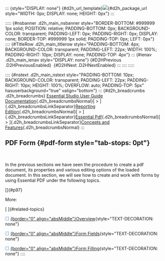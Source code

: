 ::: {style="DISPLAY: none"}
[](ms-xhelp:///?Id=d2h_url_template){#d2h_url_template}![](!package_url!){#d2h_package_url style="WIDTH: 0px; DISPLAY: none; HEIGHT: 0px"}
:::

::::: {#nsbanner .d2h_main_nsbanner style="BORDER-BOTTOM: #999999 1px solid; POSITION: relative; PADDING-BOTTOM: 0px; BACKGROUND-COLOR: transparent; PADDING-LEFT: 0px; PADDING-RIGHT: 0px; DISPLAY: none; BORDER-TOP: #999999 1px solid; PADDING-TOP: 0px; LEFT: 0px"}
:::: {#TitleRow .d2h_main_titlerow style="PADDING-BOTTOM: 4px; BACKGROUND-COLOR: transparent; PADDING-LEFT: 22px; WIDTH: 100%; PADDING-RIGHT: 10px; DISPLAY: none; PADDING-TOP: 4px"}
::: {#ienav .d2h_main_ienav style="DISPLAY: none"}
[](ms-xhelp:///?Id=9185a5f9-5081-47a6-8a5d-aa0a0d8ede19){#D2HPrevious .D2HPreviousEnabled}  [](ms-xhelp:///?Id=14ff78aa-20af-4785-b978-5459def89b31){#D2HNext .D2HNextEnabled}
:::
::::
:::::

:::: {#nstext .d2h_main_nstext style="PADDING-BOTTOM: 10px; BACKGROUND-COLOR: transparent; PADDING-LEFT: 22px; PADDING-RIGHT: 10px; HEIGHT: 100%; OVERFLOW: auto; PADDING-TOP: 5px" hasuserbackground="true" valign="bottom"}
::: {#d2h_breadcrumbs .d2h_breadcrumbs}
[Essential Studio User Guide Documentation](ms-xhelp:///?Id=12457748-09e3-4d74-a240-8e049cedf030){.d2h_breadcrumbsNormal}[ \> ]{.d2h_breadcrumbsLinkSeparator}[Reporting Edition](ms-xhelp:///?Id=027aa5b6-6676-4f93-ad23-c20e8c45792e){.d2h_breadcrumbsNormal}[ \> ]{.d2h_breadcrumbsLinkSeparator}[Essential Pdf](ms-xhelp:///?Id=22756092-3da5-4797-9514-dab0617c6902){.d2h_breadcrumbsNormal}[ \> ]{.d2h_breadcrumbsLinkSeparator}[Concepts and Features](ms-xhelp:///?Id=b2064337-afd6-4241-aa41-868a5489a8dd){.d2h_breadcrumbsNormal}
:::

## PDF Form {#pdf-form style="tab-stops: 0pt"}

 

In the previous sections we have seen the procedure to create a pdf document, its properties and various editing options of the loaded document. In this section, we will see how to create and work with forms by using Essential PDF under the following topics.

[]{#p97} 

More:

[ ]{#related-topics}

[![](button.gif){border="0" align="absMiddle"}Overview](ms-xhelp:///?Id=14ff78aa-20af-4785-b978-5459def89b31){style="TEXT-DECORATION: none"}

[![](button.gif){border="0" align="absMiddle"}Form Fields](ms-xhelp:///?Id=2184a333-d2f2-44af-bcdb-2e63ee8971a5){style="TEXT-DECORATION: none"}

[![](button.gif){border="0" align="absMiddle"}Form Filling](ms-xhelp:///?Id=40709056-b517-45c5-abf9-a46912a82d0a){style="TEXT-DECORATION: none"}
::::
